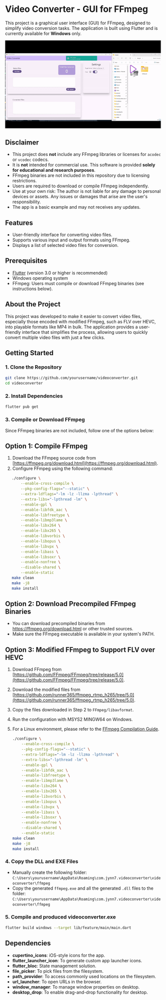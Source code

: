 # Video Converter - GUI for FFmpeg

This project is a graphical user interface (GUI) for FFmpeg, designed to simplify video conversion tasks. The application is built using Flutter and is currently available for **Windows** only.

![Alt Text](assets/pictures/video-converter-example.gif)

## Disclaimer

- This project does **not** include any FFmpeg libraries or licenses for `acodec` or `vcodec` codecs.
- It is **not** intended for commercial use. This software is provided **solely for educational and research purposes**.
- FFmpeg binaries are not included in this repository due to licensing restrictions.
- Users are required to download or compile FFmpeg independently.
- Use at your own risk: The author is not liable for any damage to personal devices or assets. Any issues or damages that arise are the user's responsibility.
- The app is a basic example and may not receives any updates.
  
## Features

- User-friendly interface for converting video files.
- Supports various input and output formats using FFmpeg.
- Displays a list of selected video files for conversion.

## Prerequisites

- [Flutter](https://flutter.dev/) (version 3.0 or higher is recommended)
- Windows operating system
- FFmpeg: Users must compile or download FFmpeg binaries (see instructions below).

## About the Project
This project was developed to make it easier to convert video files, especially those encoded with modified FFmpeg, such as FLV over HEVC, into playable formats like MP4 in bulk. The application provides a user-friendly interface that simplifies the process, allowing users to quickly convert multiple video files with just a few clicks.

## Getting Started
### 1. Clone the Repository
```bash
git clone https://github.com/yourusername/videoconverter.git
cd videoconverter
```

### 2. Install Dependencies
```bash
flutter pub get
```

### 3. Compile or Download FFmpeg
Since FFmpeg binaries are not included, follow one of the options below:

## Option 1: Compile FFmpeg
1. Download the FFmpeg source code from [https://ffmpeg.org/download.html](https://ffmpeg.org/download.html).
2. Configure FFmpeg using the following command:

```bash
   ./configure \
       --enable-cross-compile \
       --pkg-config-flags="--static" \
       --extra-ldflags="-lm -lz -llzma -lpthread" \
       --extra-libs="-lpthread -lm" \
       --enable-gpl \
       --enable-libfdk_aac \
       --enable-libfreetype \
       --enable-libmp3lame \
       --enable-libx264 \
       --enable-libx265 \
       --enable-libvorbis \
       --enable-libopus \
       --enable-libvpx \
       --enable-libass \
       --enable-libsoxr \
       --enable-nonfree \
       --disable-shared \
       --enable-static
   make clean
   make -j8
   make install
   ```
## Option 2: Download Precompiled FFmpeg Binaries
- You can download precompiled binaries from https://ffmpeg.org/download.html or other trusted sources.
- Make sure the FFmpeg executable is available in your system's PATH.

## Option 3: Modified FFmpeg to Support FLV over HEVC
1. Download FFmpeg from [https://github.com/FFmpeg/FFmpeg/tree/release/5.0](https://github.com/FFmpeg/FFmpeg/tree/release/5.0).
2. Download the modified files from [https://github.com/runner365/ffmpeg_rtmp_h265/tree/5.0](https://github.com/runner365/ffmpeg_rtmp_h265/tree/5.0).
3. Copy the files downloaded in Step 2 to `FFmpeg/libavformat`.
4. Run the configuration with MSYS2 MINGW64 on Windows.
5. For a Linux environment, please refer to the [FFmpeg Compilation Guide](https://trac.ffmpeg.org/wiki/CompilationGuide).

   ```bash
   ./configure \
       --enable-cross-compile \
       --pkg-config-flags="--static" \
       --extra-ldflags="-lm -lz -llzma -lpthread" \
       --extra-libs="-lpthread -lm" \
       --enable-gpl \
       --enable-libfdk_aac \
       --enable-libfreetype \
       --enable-libmp3lame \
       --enable-libx264 \
       --enable-libx265 \
       --enable-libvorbis \
       --enable-libopus \
       --enable-libvpx \
       --enable-libass \
       --enable-libsoxr \
       --enable-nonfree \
       --disable-shared \
       --enable-static
   make clean
   make -j8
   make install
   ```
   
### 4. Copy the DLL and EXE Files
- Manually create the following folder: `C:\Users\yourusername\AppData\Roaming\com.jynn7.videoconverter\videoconverter\ffmpeg`
- Copy the generated `ffmpeg.exe` and all the generated `.dll` files to the folder: `C:\Users\yourusername\AppData\Roaming\com.jynn7.videoconverter\videoconverter\ffmpeg`

### 5. Compile and produced videoconverter.exe
```bash
flutter build windows --target lib/feature/main/main.dart
```

## Dependencies
- **cupertino_icons**: iOS-style icons for the app.
- **flutter_launcher_icon**: To generate custom app launcher icons.
- **flutter_bloc**: State management solution.
- **file_picker**: To pick files from the filesystem.
- **path_provider**: To access commonly used locations on the filesystem.
- **url_launcher**: To open URLs in the browser.
- **window_manager**: To manage window properties on desktop.
- **desktop_drop**: To enable drag-and-drop functionality for desktop.


